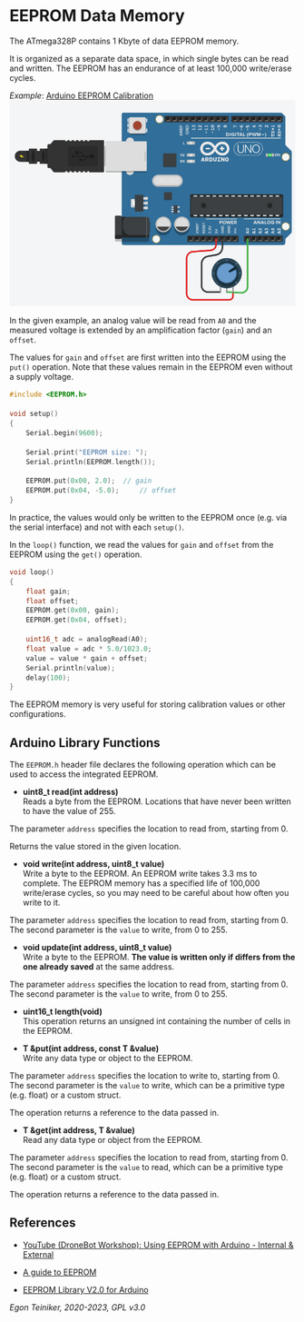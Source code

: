 # EEPROM Data Memory

The ATmega328P contains 1 Kbyte of data EEPROM memory. 

It is organized as a separate data space, in which single bytes can be read and written. 
The EEPROM has an endurance of at least 100,000 write/erase cycles. 

_Example_: [Arduino EEPROM Calibration](https://www.tinkercad.com/things/hYf9OOX57nT)
![Arduino EEPROM](EEPROM.png)

In the given example, an analog value will be read from `A0` and the measured voltage
is extended by an amplification factor (`gain`) and an `offset`.

The values for `gain` and `offset` are first written into the EEPROM using the `put()`
operation.
Note that these values remain in the EEPROM even without a supply voltage.

```C
#include <EEPROM.h>

void setup() 
{
    Serial.begin(9600);    
  
    Serial.print("EEPROM size: ");
    Serial.println(EEPROM.length());
  
    EEPROM.put(0x00, 2.0);	// gain
    EEPROM.put(0x04, -5.0); 	// offset
}
```
In practice, the values would only be written to the EEPROM once (e.g. via the serial interface) 
and not with each `setup()`.

In the `loop()` function, we read the values for `gain` and `offset` from the EEPROM
using the `get()` operation.
```C
void loop() 
{
    float gain; 
    float offset; 
    EEPROM.get(0x00, gain);
    EEPROM.get(0x04, offset);
  
    uint16_t adc = analogRead(A0);
    float value = adc * 5.0/1023.0;
    value = value * gain + offset;	
    Serial.println(value);
    delay(100);                             
}
```

The EEPROM memory is very useful for storing calibration values or other configurations.


## Arduino Library Functions

The `EEPROM.h` header file declares the following operation which can be used to access the 
integrated EEPROM.

* **uint8_t read(int address)**\
Reads a byte from the EEPROM. Locations that have never been written to have the value of 255.

The parameter `address` specifies the location to read from, starting from 0.

Returns the value stored in the given location.

* **void write(int address, uint8_t value)**\
Write a byte to the EEPROM.
An EEPROM write takes 3.3 ms to complete. 
The EEPROM memory has a specified life of 100,000 write/erase cycles, so you may need to 
be careful about how often you write to it.

The parameter `address` specifies the location to read from, starting from 0. 
The second parameter is the `value` to write, from 0 to 255.


* **void update(int address, uint8_t value)**\
Write a byte to the EEPROM. **The value is written only if differs from the one already saved** at the same address.

The parameter `address` specifies the location to read from, starting from 0. 
The second parameter is the `value` to write, from 0 to 255.


* **uint16_t length(void)**\
This operation returns an unsigned int containing the number of cells in the EEPROM.

* **T &put(int address, const T &value)**\
Write any data type or object to the EEPROM.

The parameter `address` specifies the location to write to, starting from 0. 
The second parameter is the `value` to write, which can be a primitive type (e.g. float) 
or a custom struct.

The operation returns a reference to the data passed in.


* **T &get(int address, T &value)**\
Read any data type or object from the EEPROM.

The parameter `address` specifies the location to read from, starting from 0. 
The second parameter is the `value` to read, which can be a primitive type (e.g. float) 
or a custom struct.

The operation returns a reference to the data passed in.


## References

* [YouTube (DroneBot Workshop): Using EEPROM with Arduino - Internal & External](https://youtu.be/ShqvATqXA7g)

* [A guide to EEPROM](https://docs.arduino.cc/learn/programming/eeprom-guide)

* [EEPROM Library V2.0 for Arduino](https://github.com/arduino/ArduinoCore-avr/tree/master/libraries/EEPROM)

*Egon Teiniker, 2020-2023, GPL v3.0* 
